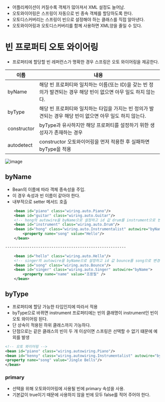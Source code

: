 - 어플리케이션이 커질수록 <bean> 객체가 많아져서 XML 설정도 늘어남.
- 오토와이어링은 스프링이 자동으로 빈 종속 객체를 할당하도록 한다.
- 오토디스커버리는 스프링이 빈으로 설정해야 하는 클래스를 직접 알아낸다.
- 오토와이어링과 오토디스커버리를 함께 사용하면 XML양을 줄일 수 있다.

# 빈 프로퍼티  오토 와이어링

- 프로퍼티에 할당할 빈 레퍼런스가 명확한 경우 스프링은 오토 와이어링을 제공한다.

| 이름 | 내용 |
| --- | --- |
| byName | 해당 빈 프로퍼티와 일치하는 이름(또는 ID)을 갖는 빈 정의가 발견되는 경우 해당 빈이 없으면 아무 일도 하지 않는다. |
| byType | 해당 빈 프로퍼티와 일치하는 타입을 가지는 빈 정의가 발견되는 경우 해당 빈이 없으면 아무 일도 하지 않는다. |
| constructor | byType과 유사하지만 해당 프로퍼티를 설정하기 위한 생성자가 존재하는 경우 |
| autodetect | constructor 오토와이어링을 먼저 적용한 후 실패하면 byType을 적용 |

![image](https://user-images.githubusercontent.com/81155572/178458855-e3aa4a67-ea10-45ae-8ea3-22709ef48d34.png)

  
## byName

- Bean의 이름에 따라 객체 종속성을 주입.
- 이 경우 속성과 빈 이름이 같아야 한다.
- 내부적으로 setter 메서드 호출

```xml
	<bean id="piano" class="wiring.auto.Piano"/>
	<bean id="guitar" class="wiring.auto.Guitar"/>
	<!-- hong의 autowire을 byName으로 설정하고 id 값 drum를 instrument으로 변경 -->
	<bean id="instrument" class="wiring.auto.Drum"/>
	<bean id="hong" class="wiring.auto.Instrumentalist" autowire="byName">
		<property name="song" value="Hello"/>
	</bean>

-------------------------------------------------------

	<bean id="hello" class="wiring.auto.Hello"/>
	<!-- singer의 autowire을 byName으로 설정하고 id 값 bounce를 song으로 변경 -->
	<bean id="song" class="wiring.auto.Bounce"/>
	<bean id="singer" class="wiring.auto.Singer" autowire="byName">
		<property name="name" value="조용필" />
	</bean>
```

## byType

- 프로퍼티에 할당 가능한 타입인지에 따라서 적용
- byType으로 바뀌면 instrument 프로퍼티에는 빈의 클래명이 instrument인 빈이 오토 와이어링 된다.
- 단 상속이 적용된 하위 클래스까지 가능하다.
- 단점으로는 같은 클래스의 빈이 두 개 이상이면 스프링은 선택할 수 없기 떄문에 예외를 발생

```xml
<!-- 오토 와이어링 -->
<bean id="piano" class="wiring.autowiring.Piano"/>
<bean id="kenny" class="wiring.autowiring.Instrumentalist" autowire="byType">
<property name="song" value="Jingle Bells"/>
</bean>
```

### primary

- 선택을 위해 오토와이어링에 사용될 빈에 primary 속성을 사용.
- 기본값이 true이기 때문에 사용하지 않을 빈에 모두 false를 적어 주어야 한다.
